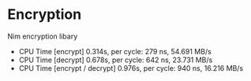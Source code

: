 # Encryption
Nim encryption libary

- CPU Time [encrypt] 0.314s, per cycle: 279 ns, 54.691 MB/s
- CPU Time [decrypt] 0.678s, per cycle: 642 ns, 23.731 MB/s
- CPU Time [encrypt / decrypt] 0.976s, per cycle: 940 ns, 16.216 MB/s

